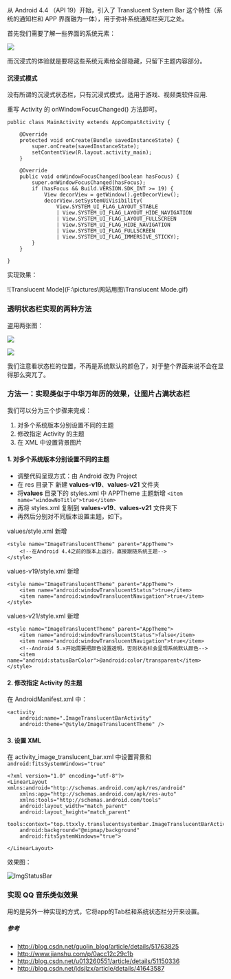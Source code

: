 从 Android 4.4 （API 19）开始，引入了 Translucent System Bar 这个特性（系统的通知栏和 APP 界面融为一体），用于弥补系统通知栏突兀之处。

首先我们需要了解一些界面的系统元素：

![](http://img.blog.csdn.net/20160820205313182)

而沉浸式的体验就是要将这些系统元素给全部隐藏，只留下主题内容部分。

#### 沉浸式模式

没有所谓的沉浸式状态栏，只有沉浸式模式，适用于游戏、视频类软件应用.

重写 Activity 的 onWindowFocusChanged() 方法即可。

```
public class MainActivity extends AppCompatActivity {

    @Override
    protected void onCreate(Bundle savedInstanceState) {
        super.onCreate(savedInstanceState);
        setContentView(R.layout.activity_main);
    }

    @Override
    public void onWindowFocusChanged(boolean hasFocus) {
        super.onWindowFocusChanged(hasFocus);
        if (hasFocus && Build.VERSION.SDK_INT >= 19) {
            View decorView = getWindow().getDecorView();
            decorView.setSystemUiVisibility(
                View.SYSTEM_UI_FLAG_LAYOUT_STABLE
                | View.SYSTEM_UI_FLAG_LAYOUT_HIDE_NAVIGATION
                | View.SYSTEM_UI_FLAG_LAYOUT_FULLSCREEN
                | View.SYSTEM_UI_FLAG_HIDE_NAVIGATION
                | View.SYSTEM_UI_FLAG_FULLSCREEN
                | View.SYSTEM_UI_FLAG_IMMERSIVE_STICKY);
        }
    }

}
```

实现效果：

![Translucent Mode](F:\pictures\网站用图\Translucent Mode.gif)

### 透明状态栏实现的两种方法

盗用两张图：

![](http://upload-images.jianshu.io/upload_images/912181-72351e6febce145c.jpg?imageMogr2/auto-orient/strip%7CimageView2/2/w/1240)

![](http://upload-images.jianshu.io/upload_images/912181-683589389ba103a1.jpg?imageMogr2/auto-orient/strip%7CimageView2/2/w/1240)

我们注意看状态栏的位置，不再是系统默认的颜色了，对于整个界面来说不会在显得那么突兀了。

### 方法一：实现类似于中华万年历的效果，让图片占满状态栏

我们可以分为三个步骤来完成：

1. 对多个系统版本分别设置不同的主题
2. 修改指定 Activity 的主题
3. 在 XML 中设置背景图片

#### 1. 对多个系统版本分别设置不同的主题

* 调整代码呈现方式：由 Android 改为 Project
* 在 res 目录下 新建 **values-v19**、**values-v21** 文件夹
* 将**values** 目录下的 styles.xml 中 APPTheme 主题新增 `<item name="windowNoTitle">true</item>` 
* 再将 styles.xml 复制到 **values-v19**、**values-v21** 文件夹下
* 再然后分别对不同版本设置主题，如下。

values/style.xml 新增

```
<style name="ImageTranslucentTheme" parent="AppTheme">
	<!--在Android 4.4之前的版本上运行，直接跟随系统主题-->
</style>
```

values-v19/style.xml 新增

```
<style name="ImageTranslucentTheme" parent="AppTheme">
    <item name="android:windowTranslucentStatus">true</item>
    <item name="android:windowTranslucentNavigation">true</item>
</style>
```

values-v21/style.xml 新增

```
<style name="ImageTranslucentTheme" parent="AppTheme">
    <item name="android:windowTranslucentStatus">false</item>
    <item name="android:windowTranslucentNavigation">true</item>
    <!--Android 5.x开始需要把颜色设置透明，否则状态栏会呈现系统默认颜色-->
    <item name="android:statusBarColor">@android:color/transparent</item>
</style>
```

#### 2. 修改指定 Activity 的主题

在 AndroidManifest.xml 中：

```
<activity
    android:name=".ImageTranslucentBarActivity"
    android:theme="@style/ImageTranslucentTheme" />
```

#### 3.  设置 XML

在 activity_image_translucent_bar.xml 中设置背景和 `android:fitsSystemWindows="true"`

```
<?xml version="1.0" encoding="utf-8"?>
<LinearLayout xmlns:android="http://schemas.android.com/apk/res/android"
    xmlns:app="http://schemas.android.com/apk/res-auto"
    xmlns:tools="http://schemas.android.com/tools"
    android:layout_width="match_parent"
    android:layout_height="match_parent"
    tools:context="top.ttxxly.translucentsystembar.ImageTranslucentBarActivity"
    android:background="@mipmap/background"
    android:fitsSystemWindows="true">

</LinearLayout>

```

效果图：

![ImgStatusBar](F:\pictures\网站用图\ImgStatusBar.png)

### 实现 QQ 音乐类似效果

用的是另外一种实现的方式，它将app的Tab栏和系统状态栏分开来设置。

##### 参考

* http://blog.csdn.net/guolin_blog/article/details/51763825
* http://www.jianshu.com/p/0acc12c29c1b
* http://blog.csdn.net/u013260551/article/details/51150336
* http://blog.csdn.net/jdsjlzx/article/details/41643587